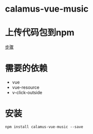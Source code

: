 # calamus-vue-music
# 上传代码包到npm
[步骤](http://www.cnblogs.com/calamus/p/8384318.html)
# 需要的依赖
- vue
- vue-resource
- v-click-outside
# 安装
```npm
npm install calamus-vue-music --save
```